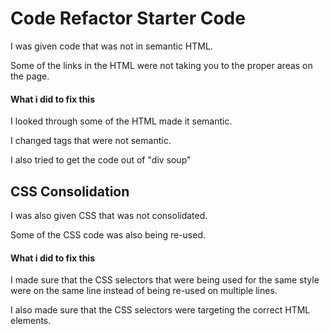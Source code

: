 # Code Refactor Starter Code

I was given code that was not in semantic HTML.

Some of the links in the HTML were not taking you to the proper areas on the page.

#### What i did to fix this

I looked through some of the HTML made it semantic. 

I changed tags that were not semantic.

I also tried to get the code out of "div soup"

## CSS Consolidation

I was also given CSS that was not consolidated.

Some of the CSS code was also being re-used.

#### What i did to fix this

I made sure that the CSS selectors that were being used for the same style were on the same line instead of being re-used on multiple lines.

I also made sure that the CSS selectors were targeting the correct HTML elements.
